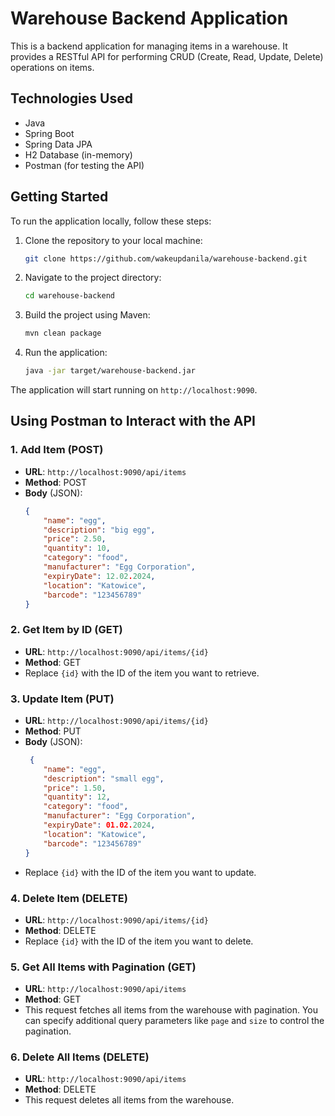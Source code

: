 # Warehouse Backend Application

This is a backend application for managing items in a warehouse. It provides a RESTful API for performing CRUD (Create, Read, Update, Delete) operations on items.

## Technologies Used

- Java
- Spring Boot
- Spring Data JPA
- H2 Database (in-memory)
- Postman (for testing the API)

## Getting Started

To run the application locally, follow these steps:

1. Clone the repository to your local machine:
   ```bash
   git clone https://github.com/wakeupdanila/warehouse-backend.git
   ```

2. Navigate to the project directory:
   ```bash
   cd warehouse-backend
   ```

3. Build the project using Maven:
   ```bash
   mvn clean package
   ```

4. Run the application:
   ```bash
   java -jar target/warehouse-backend.jar
   ```

The application will start running on `http://localhost:9090`.

## Using Postman to Interact with the API

### 1. Add Item (POST)

- **URL**: `http://localhost:9090/api/items`
- **Method**: POST
- **Body** (JSON):
  ```json
  {
      "name": "egg",
      "description": "big egg",
      "price": 2.50,
      "quantity": 10,
      "category": "food",
      "manufacturer": "Egg Corporation",
      "expiryDate": 12.02.2024,
      "location": "Katowice",
      "barcode": "123456789"
  }
  ```

### 2. Get Item by ID (GET)

- **URL**: `http://localhost:9090/api/items/{id}`
- **Method**: GET
- Replace `{id}` with the ID of the item you want to retrieve.

### 3. Update Item (PUT)

- **URL**: `http://localhost:9090/api/items/{id}`
- **Method**: PUT
- **Body** (JSON):
  ```json
   {
      "name": "egg",
      "description": "small egg",
      "price": 1.50,
      "quantity": 12,
      "category": "food",
      "manufacturer": "Egg Corporation",
      "expiryDate": 01.02.2024,
      "location": "Katowice",
      "barcode": "123456789"
  }
  ```
- Replace `{id}` with the ID of the item you want to update.

### 4. Delete Item (DELETE)

- **URL**: `http://localhost:9090/api/items/{id}`
- **Method**: DELETE
- Replace `{id}` with the ID of the item you want to delete.

### 5. Get All Items with Pagination (GET)

- **URL**: `http://localhost:9090/api/items`
- **Method**: GET
- This request fetches all items from the warehouse with pagination. You can specify additional query parameters like `page` and `size` to control the pagination.

### 6. Delete All Items (DELETE)

- **URL**: `http://localhost:9090/api/items`
- **Method**: DELETE
- This request deletes all items from the warehouse.
